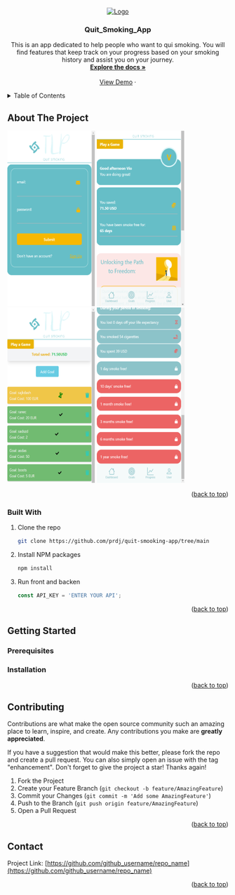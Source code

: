 <!-- PROJECT LOGO -->
<br />
<div align="center">
  <a href="https://github.com/prdj/quit-smooking-app">
    <img src="quit-smooking-frontend/icons/apple-icon-180.png" alt="Logo" width="80" height="80">
  </a>

<h3 align="center">Quit_Smoking_App</h3>

  <p align="center">
    This is an app dedicated to help people who want to qui smoking.
    You will find features that keep track on your progress based on your smoking history and assist you on your journey.
    <br />
    <a href="https://github.com/prdj/quit-smooking-app"><strong>Explore the docs »</strong></a>
    <br />
    <br />
    <a href="https://quit-smoking-app.netlify.app/">View Demo</a>
    ·
</div>



<!-- TABLE OF CONTENTS -->
<details>
  <summary>Table of Contents</summary>
  <ol>
    <li>
      <a href="#about-the-project">About The Project</a>
      <ul>
        <li><a href="#built-with">Built With</a></li>
      </ul>
    </li>
    <li>
      <a href="#getting-started">Getting Started</a>
      <ul>
        <li><a href="#prerequisites">Prerequisites</a></li>
        <li><a href="#installation">Installation</a></li>
      </ul>
    </li>
    <li><a href="#usage">Usage</a></li>
    <li><a href="#contributing">Contributing</a></li>
    <li><a href="#contact">Contact</a></li>
  </ol>
</details>



<!-- ABOUT THE PROJECT -->
## About The Project

<p float="left">
 <img src="quit-smooking-frontend/src/images/Screenshot 2023-09-14 132339.png" alt="Logo" width="200" height="400">
<img src="quit-smooking-frontend/src/images/Screenshot 2023-09-14 132435.png" alt="Logo" width="200" height="400">
<img src="quit-smooking-frontend/src/images/Screenshot 2023-09-14 132549.png" alt="Logo" width="200" height="400">
<img src="quit-smooking-frontend/src/images/Screenshot 2023-09-14 132531.png" alt="Logo" width="200" height="400">

</p>


<p align="right">(<a href="#readme-top">back to top</a>)</p>



### Built With


1. Clone the repo
   ```sh
   git clone https://github.com/prdj/quit-smooking-app/tree/main
   ```
2. Install NPM packages
   ```sh
   npm install
   ```
3. Run front and backen
   ```js
   const API_KEY = 'ENTER YOUR API';
   ```



<p align="right">(<a href="#readme-top">back to top</a>)</p>



<!-- GETTING STARTED -->
## Getting Started



### Prerequisites



### Installation



<p align="right">(<a href="#readme-top">back to top</a>)</p>

<!-- CONTRIBUTING -->
## Contributing

Contributions are what make the open source community such an amazing place to learn, inspire, and create. Any contributions you make are **greatly appreciated**.

If you have a suggestion that would make this better, please fork the repo and create a pull request. You can also simply open an issue with the tag "enhancement".
Don't forget to give the project a star! Thanks again!

1. Fork the Project
2. Create your Feature Branch (`git checkout -b feature/AmazingFeature`)
3. Commit your Changes (`git commit -m 'Add some AmazingFeature'`)
4. Push to the Branch (`git push origin feature/AmazingFeature`)
5. Open a Pull Request

<p align="right">(<a href="#readme-top">back to top</a>)</p>

<!-- CONTACT -->
## Contact

Project Link: [https://github.com/github_username/repo_name](https://github.com/github_username/repo_name)

<p align="right">(<a href="#readme-top">back to top</a>)</p>



